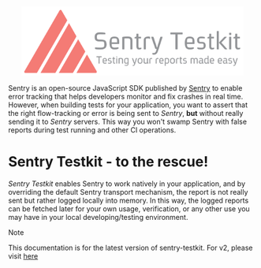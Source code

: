 <div style="text-align: center;">
    <img alt="sentry-teskit" src="./logo/Sentry_github.svg" style="height: 140px;">
</div>

Sentry is an open-source JavaScript SDK published by [Sentry](https://sentry.io/welcome/) to enable error tracking that helps developers monitor and fix crashes in real time.<br>
However, when building tests for your application, you want to assert that the right flow-tracking or error is being sent to *Sentry*, **but** without really sending it to *Sentry* servers. This way you won't swamp Sentry with false reports during test running and other CI operations.

# Sentry Testkit - to the rescue!
*Sentry Testkit* enables Sentry to work natively in your application, and by overriding the default Sentry transport mechanism, the report is not really sent but rather logged locally into memory. In this way, the logged reports can be fetched later for your own usage, verification, or any other use you may have in your local developing/testing environment.

> [!NOTE]
> This documentation is for the latest version of sentry-testkit. For v2, please visit [here](https://github.com/wix/sentry-testkit/tree/v2.x/docs/api)
